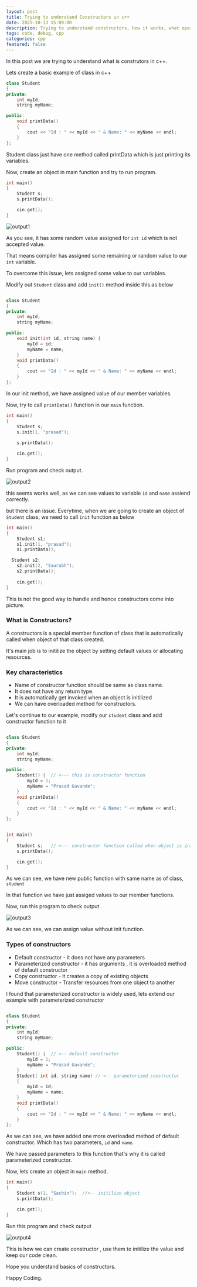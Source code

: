 ```yaml
---
layout: post
title: Trying to understand Constructors in c++
date: 2025-10-13 15:09:00
description: Trying to understand constructors, how it works, what operations we can perform etc. 
tags: code, debug, cpp
categories: cpp
featured: false
---
```


In this post we are trying to understand what is construtors in c++. 

Lets create a basic example of class in c++ 

```c++
class Student
{
private:
	int myId;
	string myName;

public:		
	void printData()
	{
		cout << "Id : " << myId << " & Name: " << myName << endl; 
	}
};
```

Student class just have one method called printData which is just printing its variables. 

Now, create an object in main function and try to run program.
```c++
int main()
{
	Student s; 	
	s.printData();

	cin.get();
}
```

![output1](https://raw.githubusercontent.com/prasadrgavande/prasadgavande.github.io/refs/heads/master/assets/img/6-trying-to-understand-constructors/output1.png)


As you see, it has some random value assigned for `int id` which is not accepted value. 

That means compiler has assigned some remaining or random value to our `int` variable.

To overcome this issue, lets assigned some value to our variables.

Modify out `Student` class and add `init()` method inside this as below

```c++

class Student
{
private:
	int myId;
	string myName;

public:
	void init(int id, string name) {		
		myId = id;
		myName = name;
	}	
	void printData()
	{
		cout << "Id : " << myId << " & Name: " << myName << endl; 
	}
};
```

In our init method, we have assigned value of our member variables. 

Now, try to call `printData()` function in our `main` function. 

```c++
int main()
{
	Student s; 	
	s.init(1, "prasad");
	
	s.printData();

	cin.get();
}
```

Run program and check output.

![output2](https://raw.githubusercontent.com/prasadrgavande/prasadgavande.github.io/refs/heads/master/assets/img/6-trying-to-understand-constructors/output2.png)

this seems works well, as we can see values to variable `id` and `name` assiend correctly. 

but there is an issue. 
Everytime, when we are going to create an object of `Student` class, we need to call `init` function as below

```c++
int main()
{
	Student s1; 	
	s1.init(1, "prasad");
	s1.printData();

  Student s2; 	
	s2.init(2, "Saurabh");
	s2.printData();
  
	cin.get();
}
```

This is not the good way to handle and hence constructors come into picture. 

### What is Constructors? 

A constructors is a special member function of class that is automatically called when object of that class created. 

It's main job is to initilize the object by setting default values or allocating resources. 

### Key characteristics 
- Name of constructor function should be same as class name.
- It does not have any return type. 
- It is automatically get invoked when an object is initilized
- We can have overloaded method for constructors.

Let's continue to our example, modify our `student` class and add constructor function to it

```c++

class Student
{
private:
	int myId;
	string myName;

public:
	Student() {  // <--- this is constructor function
		myId = 1;
		myName = "Prasad Gavande";
	}
	void printData()
	{
		cout << "Id : " << myId << " & Name: " << myName << endl; 
	}
};


int main()
{
	Student s; 	 // <--- constructor function called when object is initilized 
	s.printData();

	cin.get();
}
```
As we can see, we have new public function with same name as of class, `student`

In that function we have just assiged values to our member functions.

Now, run this program to check output

![output3](https://raw.githubusercontent.com/prasadrgavande/prasadgavande.github.io/refs/heads/master/assets/img/6-trying-to-understand-constructors/output3.png)

As we can see, we can assign value without init function. 



### Types of constructors 
- Default constructor - it does not have any parameters
- Parameterized constructor - it has arguments , it is overloaded method of default constructor
- Copy constructor - it creates a copy of existing objects
- Move constructor - Transfer resources from one object to another

I found that parameterized constructor is widely used, lets extend our example with parameterized constructor

```c++

class Student
{
private:
	int myId;
	string myName;

public:	
	Student() {  // <-- default constructor
		myId = 1;
		myName = "Prasad Gavande";
	}
	Student( int id, string name) // <-- parameterized constructor
	{
		myId = id;
		myName = name; 
	}
	void printData()
	{
		cout << "Id : " << myId << " & Name: " << myName << endl; 
	}
};
```
As we can see, we have added one more overloaded method of default constructor. Which has two parameters, `id` and `name`.

We have passed parameters to this function that's why it is called parameterized constructor.

Now, lets create an object in `main` method.

```c++
int main()
{	
	Student s(1, "Sachin");  //<-- initilize object 
	s.printData();

	cin.get();
}
```
Run this program and check output

![output4](https://raw.githubusercontent.com/prasadrgavande/prasadgavande.github.io/refs/heads/master/assets/img/6-trying-to-understand-constructors/output4.png)

This is how we can create constructor , use them to initilize the value and keep our code clean. 

Hope you understand basics of constructors. 

Happy Coding. 

